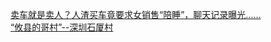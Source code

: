   
[卖车就是卖人？人渣买车竟要求女销售“陪睡”，聊天记录曝光......](http://www.dianyue.me/archives/965/qd1qj7h57evav32e/)  
[“攸县的哥村”--深圳石厦村](http://www.dianyue.me/archives/798/lus7zyh2653ghm53/)